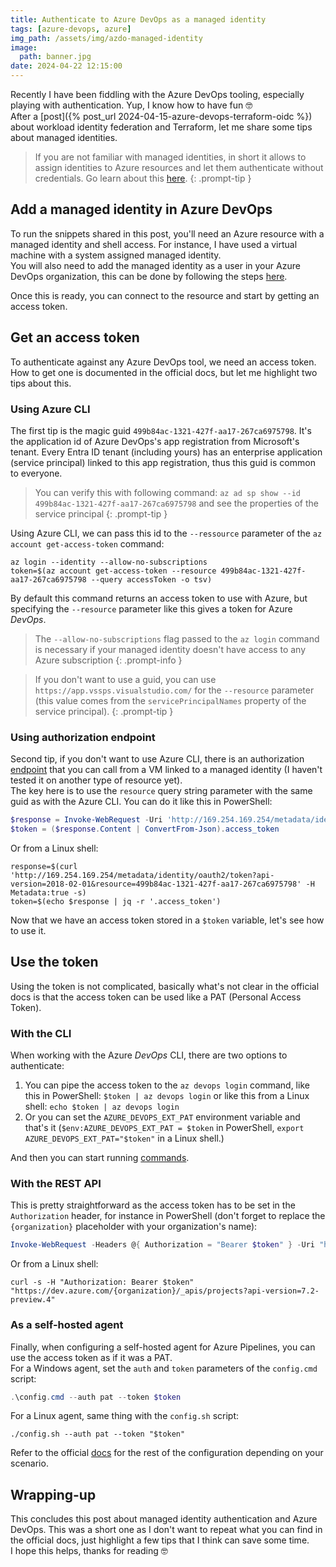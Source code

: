 ```yaml
---
title: Authenticate to Azure DevOps as a managed identity
tags: [azure-devops, azure]
img_path: /assets/img/azdo-managed-identity
image:
  path: banner.jpg
date: 2024-04-22 12:15:00
---
```


Recently I have been fiddling with the Azure DevOps tooling, especially playing with authentication. Yup, I know how to have fun 🤓  
After a [post]({% post_url 2024-04-15-azure-devops-terraform-oidc %}) about workload identity federation and Terraform, let me share some tips about managed identities.  

> If you are not familiar with managed identities, in short it allows to assign identities to Azure resources and let them authenticate without credentials. Go learn about this [here](https://learn.microsoft.com/en-us/entra/identity/managed-identities-azure-resources/overview).
{: .prompt-tip }

## Add a managed identity in Azure DevOps
To run the snippets shared in this post, you'll need an Azure resource with a managed identity and shell access. For instance, I have used a virtual machine with a system assigned managed identity.  
You will also need to add the managed identity as a user in your Azure DevOps organization, this can be done by following the steps [here](https://learn.microsoft.com/en-us/azure/devops/integrate/get-started/authentication/service-principal-managed-identity?view=azure-devops).

Once this is ready, you can connect to the resource and start by getting an access token.

## Get an access token
To authenticate against any Azure DevOps tool, we need an access token. How to get one is documented in the official docs, but let me highlight two tips about this.

### Using Azure CLI
The first tip is the magic guid `499b84ac-1321-427f-aa17-267ca6975798`. It's the application id of Azure DevOps's app registration from Microsoft's tenant. Every Entra ID tenant (including yours) has an enterprise application (service principal) linked to this app registration, thus this guid is common to everyone.  

> You can verify this with following command: `az ad sp show --id 499b84ac-1321-427f-aa17-267ca6975798` and see the properties of the service principal
{: .prompt-tip }

Using Azure CLI, we can pass this id to the `--ressource` parameter of the `az account get-access-token` command:
```shell
az login --identity --allow-no-subscriptions
token=$(az account get-access-token --resource 499b84ac-1321-427f-aa17-267ca6975798 --query accessToken -o tsv)
```
By default this command returns an access token to use with Azure, but specifying the `--resource` parameter like this gives a token for Azure _DevOps_.  

> The `--allow-no-subscriptions` flag passed to the `az login` command is necessary if your managed identity doesn't have access to any Azure subscription
{: .prompt-info }

> If you don't want to use a guid, you can use `https://app.vssps.visualstudio.com/` for the `--resource` parameter (this value comes from the `servicePrincipalNames` property of the service principal).
{: .prompt-tip }

### Using authorization endpoint
Second tip, if you don't want to use Azure CLI, there is an authorization [endpoint](https://learn.microsoft.com/en-us/entra/identity/managed-identities-azure-resources/how-to-use-vm-token#get-a-token-using-http) that you can call from a VM linked to a managed identity (I haven't tested it on another type of resource yet).  
The key here is to use the `resource` query string parameter with the same guid as with the Azure CLI. You can do it like this in PowerShell:
```powershell
$response = Invoke-WebRequest -Uri 'http://169.254.169.254/metadata/identity/oauth2/token?api-version=2018-02-01&resource=499b84ac-1321-427f-aa17-267ca6975798' -Header @{ Metadata = $true }
$token = ($response.Content | ConvertFrom-Json).access_token
```
Or from a Linux shell:
```shell
response=$(curl 'http://169.254.169.254/metadata/identity/oauth2/token?api-version=2018-02-01&resource=499b84ac-1321-427f-aa17-267ca6975798' -H Metadata:true -s)
token=$(echo $response | jq -r '.access_token')
```

Now that we have an access token stored in a `$token` variable, let's see how to use it.

## Use the token
Using the token is not complicated, basically what's not clear in the official docs is that the access token can be used like a PAT (Personal Access Token).

### With the CLI
When working with the Azure _DevOps_ CLI, there are two options to authenticate:
1. You can pipe the access token to the `az devops login` command, like this in PowerShell: `$token | az devops login` or like this from a Linux shell: `echo $token | az devops login`
2. Or you can set the `AZURE_DEVOPS_EXT_PAT` environment variable and that's it (`$env:AZURE_DEVOPS_EXT_PAT = $token` in PowerShell, `export AZURE_DEVOPS_EXT_PAT="$token"` in a Linux shell.)

And then you can start running [commands](https://learn.microsoft.com/en-us/azure/devops/cli/quick-reference?view=azure-devops).

### With the REST API
This is pretty straightforward as the access token has to be set in the `Authorization` header, for instance in PowerShell (don't forget to replace the `{organization}` placeholder with your organization's name):
```powershell
Invoke-WebRequest -Headers @{ Authorization = "Bearer $token" } -Uri "https://dev.azure.com/{organization}/_apis/projects?api-version=7.2-preview.4"
```
Or from a Linux shell:
```shell
curl -s -H "Authorization: Bearer $token" "https://dev.azure.com/{organization}/_apis/projects?api-version=7.2-preview.4"
```

### As a self-hosted agent
Finally, when configuring a self-hosted agent for Azure Pipelines, you can use the access token as if it was a PAT.  
For a Windows agent, set the `auth` and `token` parameters of the `config.cmd` script:
```powershell
.\config.cmd --auth pat --token $token
```
For a Linux agent, same thing with the `config.sh` script:
```shell
./config.sh --auth pat --token "$token"
```
Refer to the official [docs](https://learn.microsoft.com/en-us/azure/devops/pipelines/agents/agents?view=azure-devops&tabs=yaml%2Cbrowser#self-hosted-agents) for the rest of the configuration depending on your scenario.

## Wrapping-up
This concludes this post about managed identity authentication and Azure DevOps. This was a short one as I don't want to repeat what you can find in the official docs, just highlight a few tips that I think can save some time.  
I hope this helps, thanks for reading 🤓
